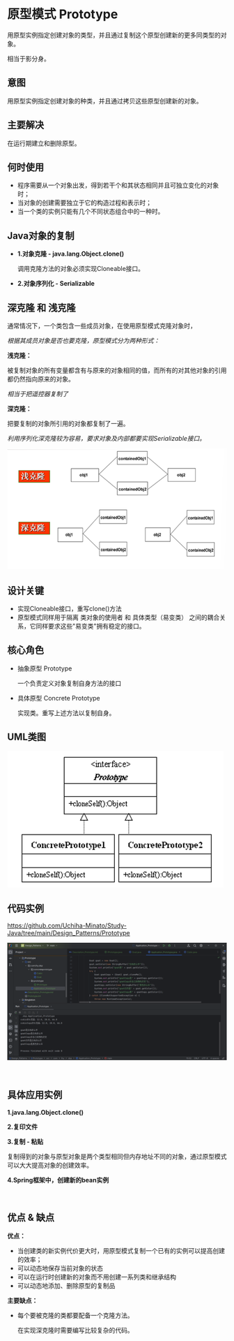 # 原型模式 Prototype

用原型实例指定创建对象的类型，并且通过复制这个原型创建新的更多同类型的对象。

相当于影分身。

## 意图

用原型实例指定创建对象的种类，并且通过拷贝这些原型创建新的对象。

## 主要解决

在运行期建立和删除原型。

## 何时使用

- 程序需要从一个对象出发，得到若干个和其状态相同并且可独立变化的对象时；
- 当对象的创建需要独立于它的构造过程和表示时；
- 当一个类的实例只能有几个不同状态组合中的一种时。

## Java对象的复制

- **1.对象克隆 - java.lang.Object.clone()**

    调用克隆方法的对象必须实现Cloneable接口。

- **2.对象序列化 - Serializable**

## 深克隆 和 浅克隆

通常情况下，一个类包含一些成员对象，在使用原型模式克隆对象时，

*根据其成员对象是否也要克隆，原型模式分为两种形式：*

**浅克隆：**

被复制对象的所有变量都含有与原来的对象相同的值，而所有的对其他对象的引用都仍然指向原来的对象。

*相当于把遥控器复制了*

**深克隆：**

把要复制的对象所引用的对象都复制了一遍。

*利用序列化深克隆较为容易，要求对象及内部都要实现Serializable接口。*

![clone](../pictures/浅克隆与深克隆.png)

## 设计关键

- 实现Cloneable接口，重写clone()方法
- 原型模式同样用于隔离 类对象的使用者 和 具体类型（易变类） 之间的耦合关系，它同样要求这些"易变类"拥有稳定的接口。

## 核心角色

- 抽象原型 Prototype

    一个负责定义对象复制自身方法的接口

- 具体原型 Concrete Prototype

    实现类。重写上述方法以复制自身。

## UML类图

![Prototype](../pictures/Prototype_UML.png)

## 代码实例

https://github.com/Uchiha-Minato/Study-Java/tree/main/Design_Patterns/Prototype

![Prototype](../pictures/Prototype.png)

<br>

## 具体应用实例

**1.java.lang.Object.clone()**

**2.复印文件**

**3.复制 - 粘贴**

复制得到的对象与原型对象是两个类型相同但内存地址不同的对象，通过原型模式可以大大提高对象的创建效率。

**4.Spring框架中，创建新的bean实例**

<br>

## 优点 & 缺点

**优点：**

- 当创建类的新实例代价更大时，用原型模式复制一个已有的实例可以提高创建的效率；
- 可以动态地保存当前对象的状态
- 可以在运行时创建新的对象而不用创建一系列类和继承结构
- 可以动态地添加、删除原型的复制品

**主要缺点：**

- 每个要被克隆的类都要配备一个克隆方法。

    在实现深克隆时需要编写比较复杂的代码。
    